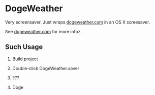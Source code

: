 DogeWeather
===========

Very screensaver. Just wraps [dogeweather.com](http://dogeweather.com) in an OS X screesaver.

See [dogeweather.com](http://dogeweather.com) for more infoz.

Such Usage
----------

1. Build project

2. Double-click DogeWeather.saver

3. ???

4. Doge